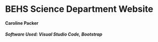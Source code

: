 # **BEHS Science Department Website**
#### Caroline Packer
##### Software Used: Visual Studio Code, Bootstrap
